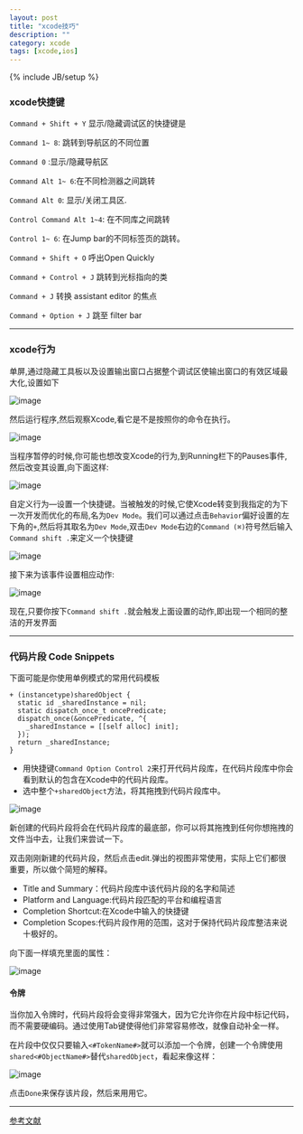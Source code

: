 ```yaml
---
layout: post
title: "xcode技巧"
description: ""
category: xcode
tags: [xcode,ios]
---
```

{% include JB/setup %}

### xcode快捷键

`Command + Shift + Y` 显示/隐藏调试区的快捷键是

`Command 1~ 8`: 跳转到导航区的不同位置

`Command 0` :显示/隐藏导航区

`Command Alt 1~ 6`:在不同检测器之间跳转

`Command Alt 0`: 显示/关闭工具区.

`Control Command Alt 1~4`: 在不同库之间跳转

`Control 1~ 6`: 在Jump bar的不同标签页的跳转。

`Command + Shift + O` 呼出Open Quickly

`Command + Control + J` 跳转到光标指向的类

`Command + J` 转换 assistant editor 的焦点

`Command + Option + J` 跳至 filter bar

---
### xcode行为

单屏,通过隐藏工具板以及设置输出窗口占据整个调试区使输出窗口的有效区域最大化,设置如下

![image](/assets/20140813/single_monitor_debug.png)

然后运行程序,然后观察Xcode,看它是不是按照你的命令在执行。

![image](/assets/20140813/single_monitor_debug.gif)

当程序暂停的时候,你可能也想改变Xcode的行为,到Running栏下的Pauses事件,然后改变其设置,向下面这样:

![image](/assets/20140813/PausesBehavior.png)


自定义行为—设置一个快捷键。当被触发的时候,它使Xcode转变到我指定的为下一次开发而优化的布局,名为`Dev Mode`。我们可以通过点击`Behavior`偏好设置的左下角的`+`,然后将其取名为`Dev Mode`,双击`Dev Mode`右边的`Command (⌘)`符号然后输入`Command shift .`来定义一个快捷键

![image](/assets/20140813/hotkey_assignment.gif)

接下来为该事件设置相应动作:

![image](/assets/20140813/DevModeBehavior.png)

现在,只要你按下`Command shift .`就会触发上面设置的动作,即出现一个相同的整洁的开发界面


---
### 代码片段 Code Snippets

下面可能是你使用单例模式的常用代码模板

	+ (instancetype)sharedObject {
	  static id _sharedInstance = nil;
	  static dispatch_once_t oncePredicate;
	  dispatch_once(&oncePredicate, ^{
	    _sharedInstance = [[self alloc] init];
	  });
	  return _sharedInstance;
	}

+ 用快捷键`Command Option Control 2`来打开代码片段库，在代码片段库中你会看到默认的包含在Xcode中的代码片段库。
+ 选中整个`+sharedObject`方法，将其拖拽到代码片段库中。

![image](/assets/20140813/snippet.gif)

新创建的代码片段将会在代码片段库的最底部，你可以将其拖拽到任何你想拖拽的文件当中去，让我们来尝试一下。

双击刚刚新建的代码片段，然后点击edit.弹出的视图非常使用，实际上它们都很重要，所以做个简短的解释。

+ Title and Summary：代码片段库中该代码片段的名字和简述
+ Platform and Language:代码片段匹配的平台和编程语言
+ Completion Shortcut:在Xcode中输入的快捷键
+ Completion Scopes:代码片段作用的范围，这对于保持代码片段库整洁来说十极好的。

向下面一样填充里面的属性：

![image](/assets/20140813/SS-Snippet.png)

#### 令牌
当你加入令牌时，代码片段将会变得非常强大，因为它允许你在片段中标记代码，而不需要硬编码。通过使用Tab键使得他们非常容易修改，就像自动补全一样。

在片段中仅仅只要输入`<#TokenName#>`就可以添加一个令牌，创建一个令牌使用`shared<#ObjectName#>`替代`sharedObject`，看起来像这样：


![image](/assets/20140813/SS-Snippet2.png)

点击`Done`来保存该片段，然后来用用它。

---

[参考文献](http://www.raywenderlich.com/72021/supercharging-xcode-efficiency)